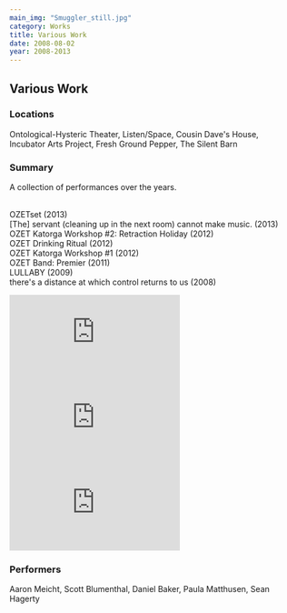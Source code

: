 ```yaml
---
main_img: "Smuggler_still.jpg"
category: Works
title: Various Work
date: 2008-08-02
year: 2008-2013
---
```

## Various Work

### Locations

Ontological-Hysteric Theater, Listen/Space, Cousin Dave's House, Incubator Arts Project, Fresh Ground Pepper, The Silent Barn

### Summary
A collection of performances over the years.<br><br>

OZETset (2013)<br>
[The] servant (cleaning up in the next room) cannot make music. (2013)<br>
OZET Katorga Workshop #2: Retraction Holiday (2012)<br>
OZET Drinking Ritual (2012)<br>
OZET Katorga Workshop #1 (2012)<br>
OZET Band: Premier (2011)<br>
LULLABY (2009)<br>
there's a distance at which control returns to us (2008)

<div class="row videos">
  <iframe class="col-sm-4 col-xs-12" src="https://www.youtube.com/embed/YU99RLUPTGE" frameborder="0" allowfullscreen></iframe>
  <iframe class="col-sm-4 col-xs-12" src="https://www.youtube.com/embed/20rdRL6R13w" frameborder="0" allowfullscreen></iframe>
  <iframe class="col-sm-4 col-xs-12" src="https://www.youtube.com/embed/jFyXxg6OMS8" frameborder="0" allowfullscreen></iframe>
</div>

### Performers

Aaron Meicht, Scott Blumenthal, Daniel Baker, Paula Matthusen, Sean Hagerty
